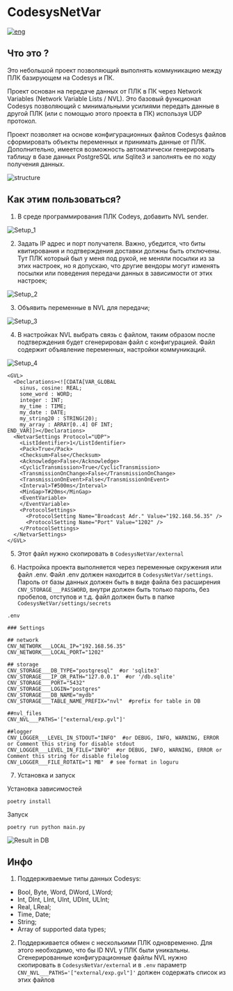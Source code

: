 # CodesysNetVar
[![eng](https://img.shields.io/badge/lang-eng-green.svg)](https://github.com/Lolita1001/CodesysNetVar/blob/master/README.MD)

## Что это ?

Это небольшой проект позволяющий выполнять коммуникацию между ПЛК базирующем на Codesys и ПК.

Проект основан на передаче данных от ПЛК в ПК через Network Variables (Network Variable Lists / NVL).
Это базовый функционал Codesys позволяющий с минимальными усилиями передать данные в другой ПЛК 
(или с помощью этого проекта в ПК) используя UDP протокол.

Проект позволяет на основе конфигурационных файлов Codesys файлов сформировать объекты переменных и принимать данные 
от ПЛК. Дополнительно, имеется возможность автоматически генерировать таблицу в базе данных PostgreSQL или Sqlite3 и 
заполнять ее по ходу получения данных.

![structure](../assets/media/Nvl_S.jpg?raw=true)

## Как этим пользоваться?

1. В среде программирования ПЛК Codeys, добавить NVL sender.

![Setup_1](../assets/media/Nvl_1.jpg?raw=true)

2. Задать IP адрес и порт получателя. Важно, убедится, что биты квитирования и подтверждения доставки должны 
быть отключены. Тут ПЛК который был у меня под рукой, не меняли посылки из за этих настроек, но я допускаю, 
что другие вендоры могут изменять посылки или поведения передачи данных в зависимости от этих настроек;

![Setup_2](../assets/media/Nvl_2.jpg?raw=true)

3. Объявить переменные в NVL для передачи;

![Setup_3](../assets/media/Nvl_3.jpg?raw=true)

4. В настройках NVL выбрать связь с файлом, таким образом после подтверждения будет сгенерирован файл с конфигурацией. 
Файл содержит объявление переменных, настройки коммуникаций.

![Setup_4](../assets/media/Nvl_4.jpg?raw=true)

    <GVL>
      <Declarations><![CDATA[VAR_GLOBAL
        sinus, cosine: REAL;
        some_word : WORD;
        integer : INT;
        my_time : TIME;
        my_date : DATE;
        my_string20 : STRING(20);
        my_array : ARRAY[0..4] OF INT;
    END_VAR]]></Declarations>
      <NetvarSettings Protocol="UDP">
        <ListIdentifier>1</ListIdentifier>
        <Pack>True</Pack>
        <Checksum>False</Checksum>
        <Acknowledge>False</Acknowledge>
        <CyclicTransmission>True</CyclicTransmission>
        <TransmissionOnChange>False</TransmissionOnChange>
        <TransmissionOnEvent>False</TransmissionOnEvent>
        <Interval>T#500ms</Interval>
        <MinGap>T#20ms</MinGap>
        <EventVariable>
        </EventVariable>
        <ProtocolSettings>
          <ProtocolSetting Name="Broadcast Adr." Value="192.168.56.35" />
          <ProtocolSetting Name="Port" Value="1202" />
        </ProtocolSettings>
      </NetvarSettings>
    </GVL>

5. Этот файл нужно скопировать в ```CodesysNetVar/external```

6. Настройка проекта выполняется через переменные окружения или файл .env. 
Файл .env должен находится в ```CodesysNetVar/settings```. Пароль от базы данных должен быть в виде 
файла без расширения ```CNV_STORAGE___PASSWORD```, внутри должен быть только пароль, без пробелов, отступов и т.д. файл 
должен быть в папке ```CodesysNetVar/settings/secrets```


```.env```
```
### Settings

## network
CNV_NETWORK___LOCAL_IP="192.168.56.35"
CNV_NETWORK___LOCAL_PORT="1202"

## storage
CNV_STORAGE___DB_TYPE="postgresql"  #or 'sqlite3'
CNV_STORAGE___IP_OR_PATH="127.0.0.1"  #or '/db.sqlite'
CNV_STORAGE___PORT="5432"
CNV_STORAGE___LOGIN="postgres"
CNV_STORAGE___DB_NAME="mydb"
CNV_STORAGE___TABLE_NAME_PREFIX="nvl"  #prefix for table in DB

##nvl_files
CNV_NVL___PATHS='["external/exp.gvl"]'

##logger
CNV_LOGGER___LEVEL_IN_STDOUT="INFO"  #or DEBUG, INFO, WARNING, ERROR or Comment this string for disable stdout
CNV_LOGGER___LEVEL_IN_FILE="INFO"  #or DEBUG, INFO, WARNING, ERROR or Comment this string for disable filelog
CNV_LOGGER___FILE_ROTATE="1 MB"  # see format in loguru
```

7. Установка и запуск

Установка зависимостей
```commandline
poetry install
```
Запуск
```commandline
poetry run python main.py
```

![Result in DB](../assets/media/Nvl_5.jpg?raw=true)

## Инфо

1. Поддерживаемые типы данных Codesys:
    
- Bool, Byte, Word, DWord, LWord;
- Int, DInt, LInt, UInt, UDInt, ULInt;
- Real, LReal;
- Time, Date;
- String;
- Array of supported data types;

2. Поддерживается обмен с несколькими ПЛК одновременно. Для этого необходимо, что бы ID NVL у ПЛК были уникальны. 
Сгенерированные конфигурационные файлы NVL нужно скопировать в ```CodesysNetVar/external``` и в ```.env``` параметр 
```CNV_NVL___PATHS='["external/exp.gvl"]'``` должен содержать список из этих файлов